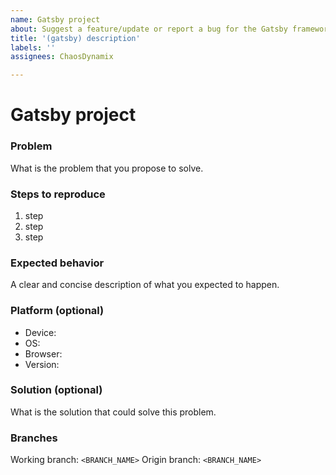 ```yaml
---
name: Gatsby project
about: Suggest a feature/update or report a bug for the Gatsby framework implementation.
title: '(gatsby) description'
labels: ''
assignees: ChaosDynamix

---
```


# Gatsby project

### Problem
What is the problem that you propose to solve.

### Steps to reproduce 
1. step
2. step
3. step

### Expected behavior
A clear and concise description of what you expected to happen.

### Platform (optional)
 - Device: <device>
 - OS: <os>
 - Browser: <browser>
 - Version: <version>

### Solution (optional)
What is the solution that could solve this problem.

### Branches
Working branch: `<BRANCH_NAME>`
Origin branch: `<BRANCH_NAME>`

